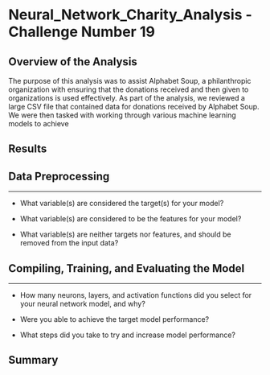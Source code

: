# Neural_Network_Charity_Analysis - Challenge Number 19 

## Overview of the Analysis

The purpose of this analysis was to assist Alphabet Soup, a philanthropic organization with ensuring that the donations received and then given to organizations is used effectively.  As part of the analysis, we reviewed a large CSV file that contained data for donations received by Alphabet Soup.  We were then tasked with working through various machine learning models to achieve   

## Results

## Data Preprocessing

***

* What variable(s) are considered the target(s) for your model?

* What variable(s) are considered to be the features for your model?

* What variable(s) are neither targets nor features, and should be removed from the input data?

## Compiling, Training, and Evaluating the Model

*** 

* How many neurons, layers, and activation functions did you select for your neural network model, and why?

* Were you able to achieve the target model performance?

* What steps did you take to try and increase model performance?


## Summary 
